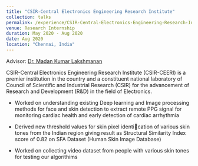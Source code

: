 ```yaml
---
title: "CSIR-Central Electronics Engineering Research Institute"
collection: talks
permalink: /experience/CSIR-Central-Electronics-Engineering-Research-Institute
venue: Research Internship
duration: May 2020 - Aug 2020
date: Aug 2020
location: "Chennai, India"
---
```


Advisor: [Dr. Madan Kumar Lakshmanan](https://www.ceeri.res.in/profiles/madan-kumar-lakshmanan/)

CSIR-Central Electronics Engineering Research Institute (CSIR-CEERI) is a premier institution in the country and a constituent national laboratory of Council of Scientific and Industrial Research (CSIR) for the advancement of Research and Development (R&D) in the field of Electronics.

- Worked on understanding existing Deep learning and Image processing methods for face and skin detection to
extract remote PPG signal for monitoring cardiac health and early detection of cardiac arrhythmia

- Derived new threshold values for skin pixel identication of various skin tones from the Indian region giving
result as Structural Similarity Index score of 0.82 on SFA Dataset (Human Skin Image Database)

- Worked on collecting video dataset from people with various skin tones for testing our algorithims
